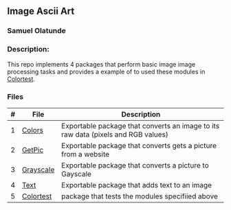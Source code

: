 ##  Image Ascii Art 
### Samuel Olatunde 
### Description:

This repo implements 4 packages that perform basic image image processing tasks and provides a example of to used these modules in [Colortest](https://github.com/SamOlatunde/img_mod/tree/main/Colortest).

### Files

|   #   | File             | Description                                        |
| :---: | ---------------- | -------------------------------------------------- |
|   1   | [Colors](https://github.com/SamOlatunde/img_mod/tree/main/Colors)        |  Exportable package that converts an image to its raw data (pixels and RGB values)     |
|   2   | [GetPic](https://github.com/SamOlatunde/img_mod/tree/main/GetPic)  | Exportable package that converts gets a picture from a website        |
|   3   | [Grayscale](https://github.com/SamOlatunde/img_mod/tree/main/Grayscale) | Exportable package that converts a picture to Gayscale |
|   4   | [Text](https://github.com/SamOlatunde/img_mod/tree/main/Text) | Exportable package that adds text to an image  |
|   5   | [Colortest](https://github.com/SamOlatunde/img_mod/tree/main/Colortest) | package that tests the modules specifiied above|


